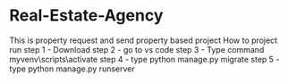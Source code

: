 # Real-Estate-Agency
This is property request and send property  based project 
How to project run
step 1 - Download
step 2 - go to vs code 
step 3 - Type command  myvenv\scripts\activate
step 4 - type python manage.py migrate
step 5 - type python manage.py runserver
